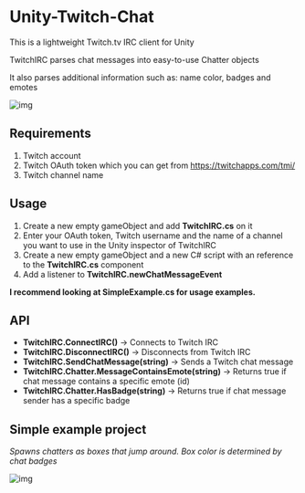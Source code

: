 # Unity-Twitch-Chat

This is a lightweight Twitch.tv IRC client for Unity

TwitchIRC parses chat messages into easy-to-use Chatter objects

It also parses additional information such as: name color, badges and emotes

![img](https://i.imgur.com/rmZpBbR.png)

## Requirements
1. Twitch account
2. Twitch OAuth token which you can get from https://twitchapps.com/tmi/
3. Twitch channel name

## Usage

1. Create a new empty gameObject and add **TwitchIRC.cs** on it
2. Enter your OAuth token, Twitch username and the name of a channel you want to use in the Unity inspector of TwitchIRC
3. Create a new empty gameObject and a new C# script with an reference to the **TwitchIRC.cs** component
4. Add a listener to **TwitchIRC.newChatMessageEvent**

**I recommend looking at SimpleExample.cs for usage examples.**

## API

- **TwitchIRC.ConnectIRC()** -> Connects to Twitch IRC
- **TwitchIRC.DisconnectIRC()** -> Disconnects from Twitch IRC
- **TwitchIRC.SendChatMessage(string)** -> Sends a Twitch chat message
- **TwitchIRC.Chatter.MessageContainsEmote(string)** -> Returns true if chat message contains a specific emote (id)
- **TwitchIRC.Chatter.HasBadge(string)** -> Returns true if chat message sender has a specific badge



## Simple example project

*Spawns chatters as boxes that jump around. Box color is determined by chat badges*

![img](https://i.imgur.com/2TuI78H.gif)
